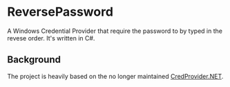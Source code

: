 # ReversePassword
A Windows Credential Provider that require the password to by typed in the revese order. It's written in C#.

## Background
The project is heavily based on the no longer maintained [CredProvider.NET](https://github.com/SteveSyfuhs/CredProvider.NET).

